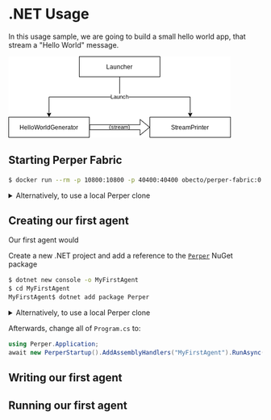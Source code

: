 # .NET Usage

In this usage sample, we are going to build a small hello world app, that stream a "Hello World" message.

![](./images/usage-sample-app.drawio.png)

## Starting Perper Fabric

```bash
$ docker run --rm -p 10800:10800 -p 40400:40400 obecto/perper-fabric:0.8.0 config/example.xml
```

<details> <summary>Alternatively, to use a local Perper clone</summary>

From the root of a clone of the Perper repository, run:

```bash
$ cd path/to/perper/fabric
fabric$ ./gradlew run --args="config/example.xml"
```

</details>

## Creating our first agent

Our first agent would

Create a new .NET project and add a reference to the [`Perper`](https://www.nuget.org/packages/Perper) NuGet package

```bash
$ dotnet new console -o MyFirstAgent
$ cd MyFirstAgent
MyFirstAgent$ dotnet add package Perper
```

<details> <summary>Alternatively, to use a local Perper clone</summary>

Just change the last command to:

```bash
MyFirstAgent$ dotnet add reference path/to/perper/agent/dotnet/src/Perper .
```

</details>


Afterwards, change all of `Program.cs` to:

```c#
using Perper.Application;
await new PerperStartup().AddAssemblyHandlers("MyFirstAgent").RunAsync(default).ConfigureAwait(false);
```

## Writing our first agent

<!--TODO-->

## Running our first agent

<!--TODO-->
